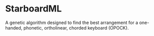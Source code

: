 # StarboardML
A genetic algorithm designed to find the best arrangement for a one-handed, phonetic, ortholinear, chorded keyboard (OPOCK).